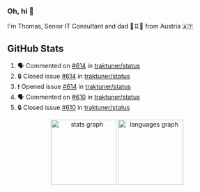 ### Oh, hi 👋

I'm Thomas, Senior IT Consultant and dad 👶♊️👶 from Austria 🇦🇹

<!--
**traktuner/traktuner** is a ✨ _special_ ✨ repository because its `README.md` (this file) appears on your GitHub profile.

Here are some ideas to get you started:

- 🔭 I’m currently working on ...
- 🌱 I’m currently learning ...
- 👯 I’m looking to collaborate on ...
- 🤔 I’m looking for help with ...
- 💬 Ask me about ...
- 📫 How to reach me: ...
- 😄 Pronouns: ...
- ⚡ Fun fact: ...
-->

</div>

## GitHub Stats
<!--START_SECTION:activity-->
1. 🗣 Commented on [#614](https://github.com/traktuner/status/issues/614#issuecomment-3149831954) in [traktuner/status](https://github.com/traktuner/status)
2. 🔒 Closed issue [#614](https://github.com/traktuner/status/issues/614) in [traktuner/status](https://github.com/traktuner/status)
3. ❗ Opened issue [#614](https://github.com/traktuner/status/issues/614) in [traktuner/status](https://github.com/traktuner/status)
4. 🗣 Commented on [#610](https://github.com/traktuner/status/issues/610#issuecomment-3149078469) in [traktuner/status](https://github.com/traktuner/status)
5. 🔒 Closed issue [#610](https://github.com/traktuner/status/issues/610) in [traktuner/status](https://github.com/traktuner/status)
<!--END_SECTION:activity-->

<div align="center">
  <img src="https://github-readme-stats.vercel.app/api?username=traktuner&hide_title=false&hide_rank=false&show_icons=true&include_all_commits=true&count_private=true&disable_animations=false&theme=dracula&locale=en&hide_border=false&order=1" height="150" alt="stats graph"  />
  <img src="https://github-readme-stats.vercel.app/api/top-langs?username=traktuner&locale=en&hide_title=false&layout=compact&card_width=320&langs_count=5&theme=dracula&hide_border=false&order=2" height="150" alt="languages graph"  />
</div>
